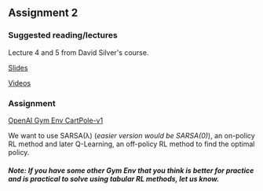 ## Assignment 2

### Suggested reading/lectures

Lecture 4 and 5 from David Silver's course. 

[Slides](http://www0.cs.ucl.ac.uk/staff/d.silver/web/Teaching.html)

[Videos](https://www.youtube.com/playlist?list=PLqYmG7hTraZDM-OYHWgPebj2MfCFzFObQ)


### Assignment

[OpenAI Gym Env CartPole-v1](https://gym.openai.com/envs/CartPole-v1/)

We want to use SARSA(λ) (*easier version would be SARSA(0)*), an on-policy RL method
and later Q-Learning, an off-policy RL method to find the optimal policy.

##### Note: If you have some other Gym Env that you think is better for practice and is practical to solve using tabular RL methods, let us know.
